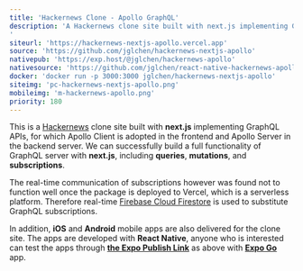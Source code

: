 ```yaml
---
title: 'Hackernews Clone - Apollo GraphQL'
description: 'A Hackernews clone site built with next.js implementing GraphQL APIs and Firebase Cloud Firestore to substitute GraphQL subscriptions.
'
siteurl: 'https://hackernews-nextjs-apollo.vercel.app'
source: 'https://github.com/jglchen/hackernews-nextjs-apollo'
nativepub: 'https://exp.host/@jglchen/hackernews-apollo'
nativesource: 'https://github.com/jglchen/react-native-hackernews-apollo'
docker: 'docker run -p 3000:3000 jglchen/hackernews-nextjs-apollo'
siteimg: 'pc-hackernews-nextjs-apollo.png'
mobileimg: 'm-hackernews-apollo.png'
priority: 180
---
```


This is a [Hackernews](https://news.ycombinator.com/) clone site built with **next.js** implementing GraphQL APIs, for which Apollo Client is adopted in the frontend and Apollo Server in the backend server. We can successfully build a full functionality of GraphQL server with **next.js**, including **queries**, **mutations**, and **subscriptions**. 

The real-time communication of subscriptions however was found not to function well once the package is deployed to Vercel, which is a serverless platform. Therefore real-time [Firebase Cloud Firestore](https://firebase.google.com/products/firestore) is used to substitute GraphQL subscriptions.


In addition, **iOS** and **Android** mobile apps are also delivered for the clone site. The apps are developed with **React Native**, anyone who is interested can test the apps through **[the Expo Publish Link](https://exp.host/@jglchen/hackernews-apollo)** as above with **[Expo Go](https://expo.dev/client)** app.
